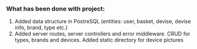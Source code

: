 ### What has been done with project:

1. Added data structure in PostreSQL (entities: user, basket, devise, devise info, brand, type etc.)
2. Added server routes, server controllers and error middleware. CRUD for types, brands and devices. 
Added static directory for device pictures